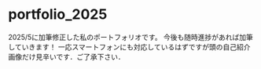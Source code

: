 # portfolio_2025
2025/5に加筆修正した私のポートフォリオです。
今後も随時進捗があれば加筆していきます！
一応スマートフォンにも対応しているはずですが頭の自己紹介画像だけ見辛いです．ご了承下さい．
